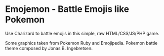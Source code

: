 # Emojemon - Battle Emojis like Pokemon

Use Charizard to battle emojis in this simple, raw HTML/CSS/JS/PHP game.

Some graphics taken from Pokemon Ruby and Emojipedia.
Pokemon battle theme composed by Jonas B. Ingebretsen.
